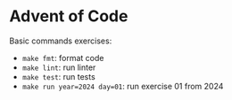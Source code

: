 # Advent of Code 

Basic commands exercises:

- `make fmt`: format code
- `make lint`: run linter
- `make test`: run tests
- `make run year=2024 day=01`: run exercise 01 from 2024
